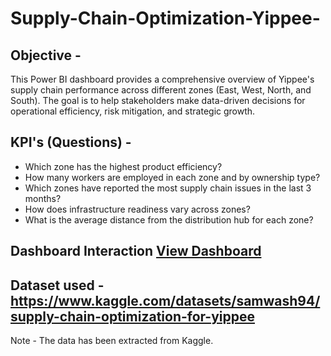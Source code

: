 # Supply-Chain-Optimization-Yippee-
## Objective - 
This Power BI dashboard provides a comprehensive overview of Yippee's supply chain performance across different zones (East, West, North, and South). The goal is to help stakeholders make data-driven decisions for operational efficiency, risk mitigation, and strategic growth.
## KPI's (Questions) -
- Which zone has the highest product efficiency?
- How many workers are employed in each zone and by ownership type?
- Which zones have reported the most supply chain issues in the last 3 months?
- How does infrastructure readiness vary across zones?
- What is the average distance from the distribution hub for each zone?
## Dashboard Interaction <a href="https://github.com/Aakriti-Arora12/Supply-Chain-Optimization-Yippee-/commit/ed08c1da116a2ef1af19ade1ca548bc36c2d0faf">View Dashboard</a>
## Dataset used - https://www.kaggle.com/datasets/samwash94/supply-chain-optimization-for-yippee
Note - The data has been extracted from Kaggle.
